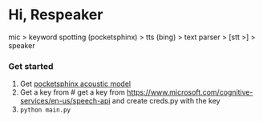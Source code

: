 Hi, Respeaker
=============

mic > keyword spotting (pocketsphinx) > tts (bing) > text parser > [stt >] > speaker

### Get started
1. Get [pocketsphinx acoustic model](https://github.com/respeaker/pocketsphinx_keyword_spotting/tree/master/model/hmm)
2. Get a key from # get a key from https://www.microsoft.com/cognitive-services/en-us/speech-api and create creds.py with the key
3. `python main.py`
